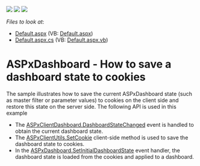 <!-- default badges list -->
![](https://img.shields.io/endpoint?url=https://codecentral.devexpress.com/api/v1/VersionRange/128579930/19.1.4%2B)
[![](https://img.shields.io/badge/Open_in_DevExpress_Support_Center-FF7200?style=flat-square&logo=DevExpress&logoColor=white)](https://supportcenter.devexpress.com/ticket/details/T513329)
[![](https://img.shields.io/badge/📖_How_to_use_DevExpress_Examples-e9f6fc?style=flat-square)](https://docs.devexpress.com/GeneralInformation/403183)
<!-- default badges end -->
<!-- default file list -->
*Files to look at*:

* [Default.aspx](./CS/WebDashboard_DashboardStateCookies/Default.aspx) (VB: [Default.aspx](./VB/WebDashboard_DashboardStateCookies/Default.aspx))
* [Default.aspx.cs](./CS/WebDashboard_DashboardStateCookies/Default.aspx.cs) (VB: [Default.aspx.vb](./VB/WebDashboard_DashboardStateCookies/Default.aspx.vb))
<!-- default file list end -->
# ASPxDashboard - How to save a dashboard state to cookies


<p>The sample illustrates how to save the current ASPxDashboard state (such as master filter or parameter values) to cookies on the client side and restore this state on the server side. The following API is used in this example

* The <a href="https://documentation.devexpress.com/#Dashboard/DevExpressDashboardWebScriptsASPxClientDashboard_DashboardStateChangedtopic">ASPxClientDashboard.DashboardStateChanged</a> event is handled to obtain the current dashboard state.
* The <a href="https://documentation.devexpress.com/#AspNet/DevExpressWebScriptsASPxClientUtils_SetCookietopic">ASPxClientUtils.SetCookie</a> client-side method is used to save the dashboard state to cookies.
* In the <a href="https://documentation.devexpress.com/#Dashboard/DevExpressDashboardWebASPxDashboard_SetInitialDashboardStatetopic">ASPxDashboard.SetInitialDashboardState</a> event handler, the dashboard state is loaded from the cookies and applied to a dashboard.</p>

<br/>


